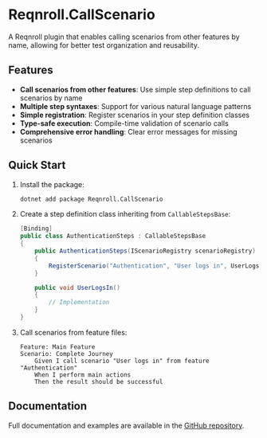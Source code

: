 # Reqnroll.CallScenario

A Reqnroll plugin that enables calling scenarios from other features by name, allowing for better test organization and reusability.

## Features

- **Call scenarios from other features**: Use simple step definitions to call scenarios by name
- **Multiple step syntaxes**: Support for various natural language patterns
- **Simple registration**: Register scenarios in your step definition classes
- **Type-safe execution**: Compile-time validation of scenario calls
- **Comprehensive error handling**: Clear error messages for missing scenarios

## Quick Start

1. Install the package:
   ```bash
   dotnet add package Reqnroll.CallScenario
   ```

2. Create a step definition class inheriting from `CallableStepsBase`:
   ```csharp
   [Binding]
   public class AuthenticationSteps : CallableStepsBase
   {
       public AuthenticationSteps(IScenarioRegistry scenarioRegistry) : base(scenarioRegistry)
       {
           RegisterScenario("Authentication", "User logs in", UserLogsIn);
       }

       public void UserLogsIn()
       {
           // Implementation
       }
   }
   ```

3. Call scenarios from feature files:
   ```gherkin
   Feature: Main Feature
   Scenario: Complete Journey
       Given I call scenario "User logs in" from feature "Authentication"
       When I perform main actions
       Then the result should be successful
   ```

## Documentation

Full documentation and examples are available in the [GitHub repository](https://github.com/reqnroll/Reqnroll).